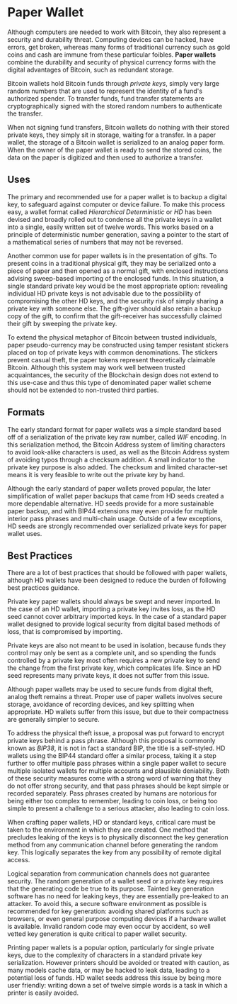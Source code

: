 # Paper Wallet

Although computers are needed to work with Bitcoin, they also represent a security and durability threat. Computing devices can be hacked, have errors, get broken, whereas many forms of traditional currency such as gold coins and cash are immune from these particular foibles. **Paper wallets** combine the durability and security of physical currency forms with the digital advantages of Bitcoin, such as redundant storage.

Bitcoin wallets hold Bitcoin funds through *private keys*, simply very large random numbers that are used to represent the identity of a fund's authorized spender. To transfer funds, fund transfer statements are cryptographically signed with the stored random numbers to authenticate the transfer.

When not signing fund transfers, Bitcoin wallets do nothing with their stored private keys, they simply sit in storage, waiting for a transfer. In a paper wallet, the storage of a Bitcoin wallet is serialized to an analog paper form. When the owner of the paper wallet is ready to send the stored coins, the data on the paper is digitized and then used to authorize a transfer.

## Uses

The primary and recommended use for a paper wallet is to backup a digital key, to safeguard against computer or device failure. To make this process easy, a wallet format called *Hierarchical Deterministic* or *HD* has been devised and broadly rolled out to condense all the private keys in a wallet into a single, easily written set of twelve words. This works based on a principle of deterministic number generation, saving a pointer to the start of a mathematical series of numbers that may not be reversed.

Another common use for paper wallets is in the presentation of gifts. To present coins in a traditional physical gift, they may be serialized onto a piece of paper and then opened as a normal gift, with enclosed instructions advising sweep-based importing of the enclosed funds. In this situation, a single standard private key would be the most appropriate option: revealing individual HD private keys is not advisable due to the possibility of compromising the other HD keys, and the security risk of simply sharing a private key with someone else. The gift-giver should also retain a backup copy of the gift, to confirm that the gift-receiver has successfully claimed their gift by sweeping the private key.

To extend the physical metaphor of Bitcoin between trusted individuals, paper pseudo-currency may be constructed using tamper resistant stickers placed on top of private keys with common denominations. The stickers prevent casual theft, the paper tokens represent theoretically claimable Bitcoin. Although this system may work well between trusted acquaintances, the security of the Blockchain design does not extend to this use-case and thus this type of denominated paper wallet scheme should not be extended to non-trusted third parties.

## Formats

The early standard format for paper wallets was a simple standard based off of a serialization of the private key raw number, called *WIF* encoding. In this serialization method, the Bitcoin Address system of limiting characters to avoid look-alike characters is used, as well as the Bitcoin Address system of avoiding typos through a checksum addition. A small indicator to the private key purpose is also added. The checksum and limited character-set means it is very feasible to write out the private key by hand.

Although the early standard of paper wallets proved popular, the later simplification of wallet paper backups that came from HD seeds created a more dependable alternative. HD seeds provide for a more sustainable paper backup, and with BIP44 extensions may even provide for multiple interior pass phrases and multi-chain usage. Outside of a few exceptions, HD seeds are strongly recommended over serialized private keys for paper wallet uses.

## Best Practices

There are a lot of best practices that should be followed with paper wallets, although HD wallets have been designed to reduce the burden of following best practices guidance.

Private key paper wallets should always be swept and never imported. In the case of an HD wallet, importing a private key invites loss, as the HD seed cannot cover arbitrary imported keys. In the case of a standard paper wallet designed to provide logical security from digital based methods of loss, that is compromised by importing.

Private keys are also not meant to be used in isolation, because funds they control may only be sent as a complete unit, and so spending the funds controlled by a private key most often requires a new private key to send the change from the first private key, which complicates life. Since an HD seed represents many private keys, it does not suffer from this issue.

Although paper wallets may be used to secure funds from digital theft, analog theft remains a threat. Proper use of paper wallets involves secure storage, avoidance of recording devices, and key splitting when appropriate. HD wallets suffer from this issue, but due to their compactness are generally simpler to secure.

To address the physical theft issue, a proposal was put forward to encrypt private keys behind a pass phrase. Although this proposal is commonly known as *BIP38*, it is not in fact a standard BIP, the title is a self-styled. HD wallets using the BIP44 standard offer a similar process, taking it a step further to offer multiple pass phrases within a single paper wallet to secure multiple isolated wallets for multiple accounts and plausible deniability. Both of these security measures come with a strong word of warning that they do not offer strong security, and that pass phrases should be kept simple or recorded separately. Pass phrases created by humans are notorious for being either too complex to remember, leading to coin loss, or being too simple to present a challenge to a serious attacker, also leading to coin loss.

When crafting paper wallets, HD or standard keys, critical care must be taken to the environment in which they are created. One method that precludes leaking of the keys is to physically disconnect the key generation method from any communication channel before generating the random key. This logically separates the key from any possibility of remote digital access.

Logical separation from communication channels does not guarantee security. The random generation of a wallet seed or a private key requires that the generating code be true to its purpose. Tainted key generation software has no need for leaking keys, they are essentially pre-leaked to an attacker. To avoid this, a secure software environment as possible is recommended for key generation: avoiding shared platforms such as browsers, or even general purpose computing devices if a hardware wallet is available. Invalid random code may even occur by accident, so well vetted key generation is quite critical to paper wallet security.

Printing paper wallets is a popular option, particularly for single private keys, due to the complexity of characters in a standard private key serialization. However printers should be avoided or treated with caution, as many models cache data, or may be hacked to leak data, leading to a potential loss of funds. HD wallet seeds address this issue by being more user friendly: writing down a set of twelve simple words is a task in which a printer is easily avoided.

